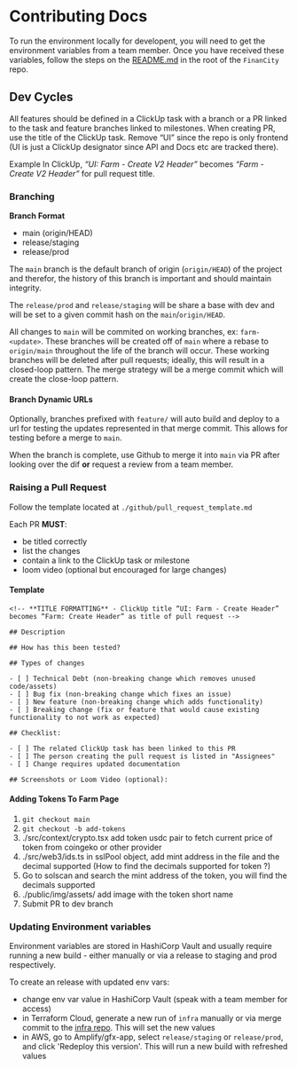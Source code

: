 # Contributing Docs

To run the environment locally for developent, you will need to get the environment variables from a team member. Once you have received these variables, follow the steps on the [README.md](https://github.com/Leks96/FinanCity) in the root of the `FinanCity` repo.

## Dev Cycles

All features should be defined in a ClickUp task with a branch or a PR linked to the task and feature branches linked to milestones. When creating PR, use the title of the ClickUp task. Remove “UI” since the repo is only frontend (UI is just a ClickUp designator since API and Docs etc are tracked there).

Example
In ClickUp, _“UI: Farm - Create V2 Header”_ becomes _“Farm - Create V2 Header”_ for pull request title.

### Branching

**Branch Format**

- main (origin/HEAD)
- release/staging
- release/prod

The `main` branch is the default branch of origin (`origin/HEAD`) of the project and therefor, the history of this branch is important and should maintain integrity.

The `release/prod` and `release/staging` will be share a base with dev and will be set to a given commit hash on the `main`/`origin/HEAD`.

All changes to `main` will be commited on working branches, ex: `farm-<update>`. These branches will be created off of `main` where a rebase to `origin/main` throughout the life of the branch will occur. These working branches will be deleted after pull requests; ideally, this will result in a closed-loop pattern. The merge strategy will be a merge commit which will create the close-loop pattern.

#### Branch Dynamic URLs

Optionally, branches prefixed with `feature/` will auto build and deploy to a url for testing the updates represented in that merge commit. This allows for testing before a merge to `main`.

When the branch is complete, use Github to merge it into `main` via PR after looking over the dif **or** request a review from a team member.

### Raising a Pull Request

Follow the template located at `./github/pull_request_template.md`

Each PR **MUST**:

- be titled correctly
- list the changes
- contain a link to the ClickUp task or milestone
- loom video (optional but encouraged for large changes)

#### Template

```
<!-- **TITLE FORMATTING** - ClickUp title “UI: Farm - Create Header” becomes “Farm: Create Header” as title of pull request -->

## Description

## How has this been tested?

## Types of changes

- [ ] Technical Debt (non-breaking change which removes unused code/assets)
- [ ] Bug fix (non-breaking change which fixes an issue)
- [ ] New feature (non-breaking change which adds functionality)
- [ ] Breaking change (fix or feature that would cause existing functionality to not work as expected)

## Checklist:

- [ ] The related ClickUp task has been linked to this PR
- [ ] The person creating the pull request is listed in "Assignees"
- [ ] Change requires updated documentation

## Screenshots or Loom Video (optional):
```

#### Adding Tokens To Farm Page

1. `git checkout main`
2. `git checkout -b add-tokens`
3. ./src/context/crypto.tsx add token usdc pair to fetch current price of token from coingeko or other provider
4. ./src/web3/ids.ts in sslPool object, add mint address in the file and the decimal supported (How to find the decimals supported for token ?)
5. Go to solscan and search the mint address of the token, you will find the decimals supported
6. ./public/img/assets/ add image with the token short name
7. Submit PR to dev branch

### Updating Environment variables

Environment variables are stored in HashiCorp Vault and usually require running a new build - either manually or via a release to staging and prod respectively.

To create an release with updated env vars:

- change env var value in HashiCorp Vault (speak with a team member for access)
- in Terraform Cloud, generate a new run of `infra` manually or via merge commit to the [infra repo](https://github.com/Leks96/FinanCity-infra/pulls). This will set the new values
- in AWS, go to Amplify/gfx-app, select `release/staging` or `release/prod`, and click 'Redeploy this version'. This will run a new build with refreshed values
